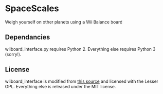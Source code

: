# SpaceScales
Weigh yourself on other planets using a Wii Balance board 

## Dependancies
wiiboard_interface.py requires Python 2. Everything else requires Python 3 (sorry!).

## License
wiiboard_interface is modified from [this source](https://github.com/initialstate/smart-scale) and licensed with the Lesser GPL. Everything else is released under the MIT license.
